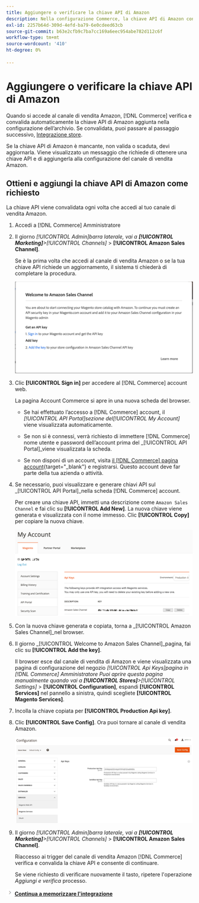 ```yaml
---
title: Aggiungere o verificare la chiave API di Amazon
description: Nella configurazione Commerce, la chiave API di Amazon convalidata ti consente di integrare i negozi con l’account Amazon Seller.
exl-id: 2257b64d-309d-4efd-ba79-6e0cdeed63cb
source-git-commit: b63e2cfb9c7ba7cc169a6eec954abe782d112c6f
workflow-type: tm+mt
source-wordcount: '410'
ht-degree: 0%

---
```


# Aggiungere o verificare la chiave API di Amazon

Quando si accede al canale di vendita Amazon, [!DNL Commerce] verifica e convalida automaticamente la chiave API di Amazon aggiunta nella configurazione dell’archivio. Se convalidata, puoi passare al passaggio successivo, [Integrazione store](./store-integration.md).

Se la chiave API di Amazon è mancante, non valida o scaduta, devi aggiornarla. Viene visualizzato un messaggio che richiede di ottenere una chiave API e di aggiungerla alla configurazione del canale di vendita Amazon.

## Ottieni e aggiungi la chiave API di Amazon come richiesto

La chiave API viene convalidata ogni volta che accedi al tuo canale di vendita Amazon.

1. Accedi a [!DNL Commerce] Amministratore

1. Il giorno _[!UICONTROL Admin]_barra laterale, vai a **[!UICONTROL Marketing]**>_[!UICONTROL Channels]_ > **[!UICONTROL Amazon Sales Channel]**.

   Se è la prima volta che accedi al canale di vendita Amazon o se la tua chiave API richiede un aggiornamento, il sistema ti chiederà di completare la procedura.

   ![Ottenere e aggiungere il prompt della chiave API di Amazon](assets/amazon-api-verification-prompt.png)

1. Clic **[!UICONTROL Sign in]** per accedere al [!DNL Commerce] account web.

   La pagina Account Commerce si apre in una nuova scheda del browser.

   - Se hai effettuato l’accesso a [!DNL Commerce] account, il _[!UICONTROL API Portal]_sezione del_[!UICONTROL My Account]_ viene visualizzata automaticamente.

   - Se non si è connessi, verrà richiesto di immettere [!DNL Commerce] nome utente e password dell’account prima del _[!UICONTROL API Portal]_viene visualizzata la scheda.

   - Se non disponi di un account, visita [il [!DNL Commerce] pagina account](https://account.magento.com/customer/account/login/){target="_blank"} e registrarsi. Questo account deve far parte della tua azienda o attività.

1. Se necessario, puoi visualizzare e generare chiavi API sul _[!UICONTROL API Portal]_nella scheda [!DNL Commerce] account.

   Per creare una chiave API, immetti una descrizione come `Amazon Sales Channel` e fai clic su **[!UICONTROL Add New]**. La nuova chiave viene generata e visualizzata con il nome immesso. Clic **[!UICONTROL Copy]** per copiare la nuova chiave.

   ![Generare o copiare una chiave API](assets/amazon-add-api-key.png)

1. Con la nuova chiave generata e copiata, torna a _[!UICONTROL Amazon Sales Channel]_nel browser.

1. Il giorno _[!UICONTROL Welcome to Amazon Sales Channel]_pagina, fai clic su **[!UICONTROL Add the key]**.

   Il browser esce dal canale di vendita di Amazon e viene visualizzata una pagina di configurazione del negozio _[!UICONTROL Api Keys]_pagina in [!DNL Commerce] Amministratore Puoi aprire questa pagina manualmente quando vai a **[!UICONTROL Stores]**>_[!UICONTROL Settings]_ > **[!UICONTROL Configuration]**, espandi **[!UICONTROL Services]** nel pannello a sinistra, quindi scegliete **[!UICONTROL Magento Services]**.

1. Incolla la chiave copiata per **[!UICONTROL Production Api key]**.

1. Clic **[!UICONTROL Save Config]**. Ora puoi tornare al canale di vendita Amazon.

   ![Aggiunta della chiave API nella configurazione dell’archivio](assets/config-magento-services-api-screen.png)

1. Il giorno _[!UICONTROL Admin]_barra laterale, vai a **[!UICONTROL Marketing]**>_[!UICONTROL Channels]_ > **[!UICONTROL Amazon Sales Channel]**.

   Riaccesso ai trigger del canale di vendita Amazon [!DNL Commerce] verifica e convalida la chiave API e consente di continuare.

   Se viene richiesto di verificare nuovamente il tasto, ripetere l&#39;operazione _Aggiungi e verifica_ processo.

![Icona Successivo](assets/btn-next.png) [**Continua a memorizzare l&#39;integrazione**](./store-integration.md)

